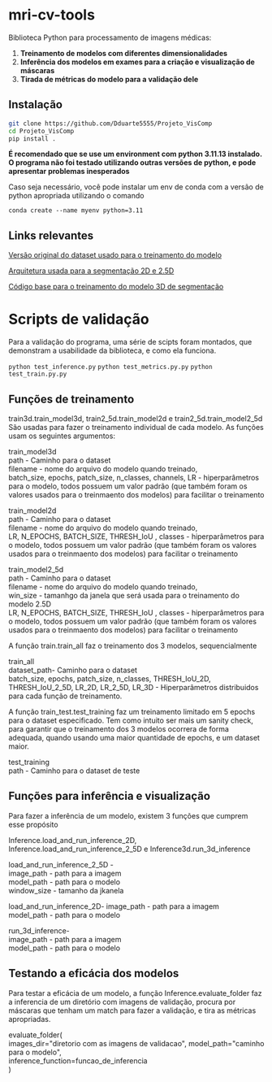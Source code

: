 # mri-cv-tools

Biblioteca Python para processamento de imagens médicas:
1. **Treinamento de modelos com diferentes dimensionalidades**  
2. **Inferência dos modelos em exames para a criação e visualização de máscaras**  
3. **Tirada de métricas do modelo para a validação dele**  

## Instalação

```bash
git clone https://github.com/Dduarte5555/Projeto_VisComp
cd Projeto_VisComp
pip install .
```

**É recomendado que se use um environment com python 3.11.13 instalado. O programa não foi testado utilizando outras versões de python, e pode apresentar problemas inesperados**

Caso seja necessário, você pode instalar um env de conda com a versão de python apropriada utilizando o comando

```conda create --name myenv python=3.11```


## Links relevantes
[Versão original do dataset usado para o treinamento do modelo](https://wiki.cancerimagingarchive.net/pages/viewpage.action?pageId=101942541)

[Arquitetura usada para a segmentação 2D e 2.5D](https://arxiv.org/abs/1807.10165)

[Código base para o treinamento do modelo 3D de segmentação](https://github.com/bnsreenu/python_for_microscopists/blob/master/215_3D_Unet.ipynb)

# Scripts de validação
Para a validação do programa, uma série de scipts foram montados, que demonstram a usabilidade da biblioteca, e como ela funciona.

```python test_inference.py```
```python test_metrics.py.py```
```python test_train.py.py```



## Funções de treinamento

train3d.train_model3d, train2_5d.train_model2d e train2_5d.train_model2_5d  
São usadas para fazer o treinamento individual de cada modelo.
As funções usam os seguintes argumentos:  

train_model3d  
    path - Caminho para o dataset  
    filename - nome do arquivo do modelo quando treinado,  
    batch_size, epochs, patch_size, n_classes, channels, LR - hiperparâmetros para o modelo, todos possuem um valor padrão (que também foram os valores usados para o treinmaento dos modelos) para facilitar o treinamento  

train_model2d  
    path - Caminho para o dataset  
    filename - nome do arquivo do modelo quando treinado,  
    LR, N_EPOCHS, BATCH_SIZE, THRESH_IoU , classes - hiperparâmetros para o modelo, todos possuem um valor padrão (que também foram os valores usados para o treinmaento dos modelos) para facilitar o treinamento  

train_model2_5d  
    path - Caminho para o dataset  
    filename - nome do arquivo do modelo quando treinado,  
    win_size - tamanhgo da janela que será usada para o treinamento do modelo 2.5D  
    LR, N_EPOCHS, BATCH_SIZE, THRESH_IoU , classes - hiperparâmetros para o modelo, todos possuem um valor padrão (que também foram os valores usados para o treinmaento dos modelos) para facilitar o treinamento  

A função train.train_all faz o treinamento dos 3 modelos, sequencialmente  

train_all  
    dataset_path- Caminho para o dataset  
    batch_size, epochs, patch_size, n_classes, THRESH_IoU_2D, THRESH_IoU_2_5D, LR_2D, LR_2_5D, LR_3D - Hiperparâmetros distribuidos para cada função de treinamento.  

A função train_test.test_training faz um treinamento limitado em 5 epochs para o dataset especificado. Tem como intuito ser mais um sanity check, para garantir que o treinamento dos 3 modelos ocorrera de forma adequada, quando usando uma maior quantidade de epochs, e um dataset maior.  

test_training  
    path - Caminho para o dataset de teste  

## Funções para inferência e visualização

Para fazer a inferência de um modelo, existem 3 funções que cumprem esse propósito  

Inference.load_and_run_inference_2D, Inference.load_and_run_inference_2_5D e Inference3d.run_3d_inference  

load_and_run_inference_2_5D -  
    image_path - path para a imagem  
    model_path - path para o modelo  
    window_size - tamanho da jkanela  

load_and_run_inference_2D- 
    image_path - path para a imagem  
    model_path - path para o modelo  

run_3d_inference-  
    image_path - path para a imagem   
    model_path - path para o modelo   

## Testando a eficácia dos modelos

Para testar a eficácia de um modelo, a função Inference.evaluate_folder faz a inferencia de um diretório com imagens de validação, procura por máscaras que tenham um match para fazer a validação, e tira as métricas apropriadas.  

evaluate_folder(  
    images_dir="diretorio com as imagens de validacao", 
    model_path="caminho para o modelo",  
    inference_function=funcao_de_inferencia  
)